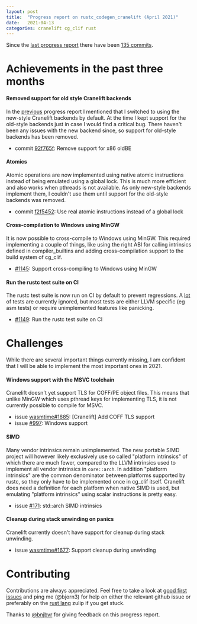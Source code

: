 ```yaml
---
layout: post
title:  "Progress report on rustc_codegen_cranelift (April 2021)"
date:   2021-04-13
categories: cranelift cg_clif rust
---
```


Since the [last progress report](https://bjorn3.github.io/2021/02/01/progress-report-jan-2021.html) there have been [135 commits](https://github.com/bjorn3/rustc_codegen_cranelift/compare/d556c56f792756dd7cfec742b9f2e07612dc10f4...29a4a551eb23969cde9a895d081bee682254974c).

# Achievements in the past three months

#### Removed support for old style Cranelift backends

In the [previous](https://bjorn3.github.io/2021/02/01/progress-report-jan-2021.html) progress report I mentioned that I switched to using the new-style Cranelift backends by default. At the time I kept support for the old-style backends just in case I would find a critical bug. There haven't been any issues with the new backend since, so support for old-style backends has been removed.

* commit [92f765f](https://github.com/bjorn3/rustc_codegen_cranelift/commit/92f765fce96b6344ccfe9b288bbd8b652f5ad0ef): Remove support for x86 oldBE

#### Atomics

Atomic operations are now implemented using native atomic instructions instead of being emulated using a global lock. This is much more efficient and also works when pthreads is not available. As only new-style backends implement them, I couldn't use them until support for the old-style backends was removed.

* commit [f2f5452](https://github.com/bjorn3/rustc_codegen_cranelift/commit/f2f5452089a6cf8eb611badf20118960030f6585): Use real atomic instructions instead of a global lock

#### Cross-compilation to Windows using MinGW

It is now possible to cross-compile to Windows using MinGW. This required implementing a couple of things, like using the right ABI for calling intrinsics defined in compiler_builtins and adding cross-compilation support to the build system of cg_clif.

* [#1145](https://github.com/bjorn3/rustc_codegen_cranelift/pull/1145): Support cross-compiling to Windows using MinGW

#### Run the rustc test suite on CI

The rustc test suite is now run on CI by default to prevent regressions. A [lot](https://github.com/bjorn3/rustc_codegen_cranelift/blob/29a4a551eb23969cde9a895d081bee682254974c/scripts/test_rustc_tests.sh#L13-L85) of tests are currently ignored, but most tests are either LLVM specific (eg asm tests) or require unimplemented features like panicking.

* [#1149](https://github.com/bjorn3/rustc_codegen_cranelift/pull/1149): Run the rustc test suite on CI

# Challenges

While there are several important things currently missing, I am confident that I will be able to implement the most important ones in 2021.

#### Windows support with the MSVC toolchain

Cranelift doesn't yet support TLS for COFF/PE object files. This means that unlike MinGW which uses pthread keys for implementing TLS, it is not currently possible to compile for MSVC.

* issue [wasmtime#1885](https://github.com/bytecodealliance/wasmtime/issues/1885): [Cranelift] Add COFF TLS support
* issue [#997](https://github.com/bjorn3/rustc_codegen_cranelift/issues/977): Windows support

#### SIMD

Many vendor intrinsics remain unimplemented. The new portable SIMD project will however likely exclusively use so called "platform intrinsics" of which there are much fewer, compared to the LLVM intrinsics used to implement all vendor intrinsics in `core::arch`. In addition "platform intrinsics" are the common denominator between platforms supported by rustc, so they only have to be implemented once in cg_clif itself. Cranelift does need a definition for each platform when native SIMD is used, but emulating "platform intrinsics" using scalar instructions is pretty easy.

* issue [#171](https://github.com/bjorn3/rustc_codegen_cranelift/issues/171): std::arch SIMD intrinsics

#### Cleanup during stack unwinding on panics

Cranelift currently doesn't have support for cleanup during stack unwinding.

* issue [wasmtime#1677](https://github.com/bytecodealliance/wasmtime/issues/1677): Support cleanup during unwinding

# Contributing

Contributions are always appreciated. Feel free to take a look at [good first issues](https://github.com/bjorn3/rustc_codegen_cranelift/issues?q=is%3Aopen+is%3Aissue+label%3A%22good+first+issue%22) and ping me (@bjorn3) for help on either the relevant github issue or preferably on the [rust lang](https://rust-lang.zulipchat.com) zulip if you get stuck.

Thanks to [@bnjbvr](https://githhub.com/bnjbvr) for giving feedback on this progress report.
